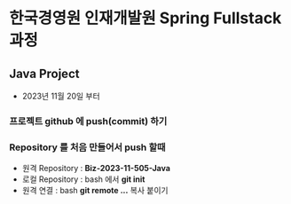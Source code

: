 # 한국경영원 인재개발원 Spring Fullstack 과정

## Java Project
- 2023년 11월 20일 부터

### 프로젝트 github 에 push(commit) 하기
### Repository 를 처음 만들어서 push 할때
- 원격 Repository : **Biz-2023-11-505-Java**
- 로컬 Repository : bash 에서 **git init**
- 원격 연결 : bash **git remote ...** 복사 붙이기